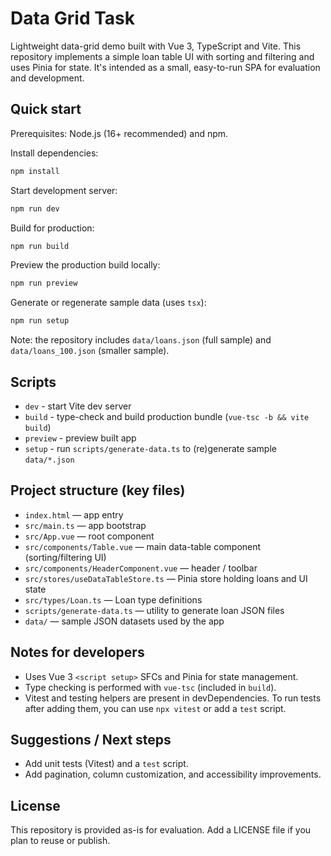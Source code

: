 # Data Grid Task

Lightweight data-grid demo built with Vue 3, TypeScript and Vite. This repository implements a simple loan table UI with sorting and filtering and uses Pinia for state. It's intended as a small, easy-to-run SPA for evaluation and development.

## Quick start

Prerequisites: Node.js (16+ recommended) and npm.

Install dependencies:

```bash
npm install
```

Start development server:

```bash
npm run dev
```

Build for production:

```bash
npm run build
```

Preview the production build locally:

```bash
npm run preview
```

Generate or regenerate sample data (uses `tsx`):

```bash
npm run setup
```

Note: the repository includes `data/loans.json` (full sample) and `data/loans_100.json` (smaller sample).

## Scripts

- `dev` - start Vite dev server
- `build` - type-check and build production bundle (`vue-tsc -b && vite build`)
- `preview` - preview built app
- `setup` - run `scripts/generate-data.ts` to (re)generate sample `data/*.json`

## Project structure (key files)

- `index.html` — app entry
- `src/main.ts` — app bootstrap
- `src/App.vue` — root component
- `src/components/Table.vue` — main data-table component (sorting/filtering UI)
- `src/components/HeaderComponent.vue` — header / toolbar
- `src/stores/useDataTableStore.ts` — Pinia store holding loans and UI state
- `src/types/Loan.ts` — Loan type definitions
- `scripts/generate-data.ts` — utility to generate loan JSON files
- `data/` — sample JSON datasets used by the app

## Notes for developers

- Uses Vue 3 `<script setup>` SFCs and Pinia for state management.
- Type checking is performed with `vue-tsc` (included in `build`).
- Vitest and testing helpers are present in devDependencies. To run tests after adding them, you can use `npx vitest` or add a `test` script.

## Suggestions / Next steps

- Add unit tests (Vitest) and a `test` script.
- Add pagination, column customization, and accessibility improvements.

## License

This repository is provided as-is for evaluation. Add a LICENSE file if you plan to reuse or publish.
